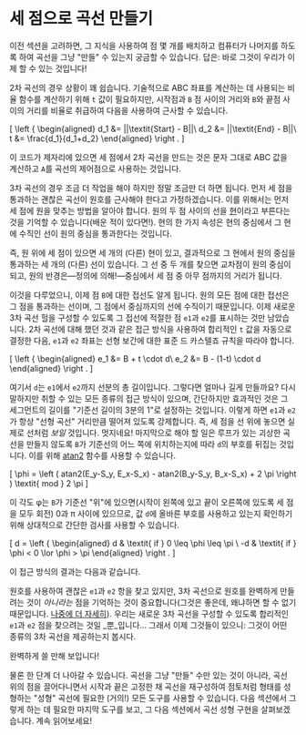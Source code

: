# 세 점으로 곡선 만들기

이전 섹션을 고려하면, 그 지식을 사용하여 점 몇 개를 배치하고 컴퓨터가 나머지를 하도록 하여 곡선을 그냥 "만들" 수 있는지 궁금할 수 있습니다. 답은: 바로 그것이 우리가 이제 할 수 있는 것입니다!

2차 곡선의 경우 상황이 꽤 쉽습니다. 기술적으로 ABC 좌표를 계산하는 데 사용되는 비율 함수를 계산하기 위해 `t` 값이 필요하지만, 시작점과 `B` 점 사이의 거리와 `B`와 끝점 사이의 거리를 비율로 취급하여 다음을 사용하여 근사할 수 있습니다.

\[
  \left \{ \begin{aligned}
    d_1 &= ||\textit{Start} - B||\\
    d_2 &= ||\textit{End} - B||\\
    t &= \frac{d_1}{d_1+d_2}
  \end{aligned} \right .
\]

이 코드가 제자리에 있으면 세 점에서 2차 곡선을 만드는 것은 문자 그대로 ABC 값을 계산하고 `A`를 곡선의 제어점으로 사용하는 것입니다.

<graphics-element title="2차 베지에 곡선 맞추기" src="./quadratic.js"></graphics-element>

3차 곡선의 경우 조금 더 작업을 해야 하지만 정말 조금만 더 하면 됩니다. 먼저 세 점을 통과하는 괜찮은 곡선이 원호를 근사해야 한다고 가정하겠습니다. 이를 위해서는 먼저 세 점에 원을 맞추는 방법을 알아야 합니다. 원의 두 점 사이의 선을 [현](https://en.wikipedia.org/wiki/Chord_%28geometry%29)이라고 부른다는 것을 기억할 수 있습니다(배운 적이 있다면!). 현의 한 가지 속성은 현의 중심에서 그 현에 수직인 선이 원의 중심을 통과한다는 것입니다.

즉, 원 위에 세 점이 있으면 세 개의 (다른) 현이 있고, 결과적으로 그 현에서 원의 중심을 통과하는 세 개의 (다른) 선이 있습니다. 그 선 중 두 개를 찾으면 교차점이 원의 중심이 되고, 원의 반경은—정의에 의해!—중심에서 세 점 중 아무 점까지의 거리가 됩니다.

<graphics-element title="세 점을 통과하는 원 찾기" src="./circle.js"></graphics-element>

이것을 다루었으니, 이제 점 `B`에 대한 접선도 알게 됩니다. 원의 모든 점에 대한 접선은 그 점을 통과하는 선이며, 그 점에서 중심까지의 선에 수직이기 때문입니다. 이제 새로운 3차 곡선 헐을 구성할 수 있도록 그 접선에 적절한 점 `e1`과 `e2`를 표시하는 것만 남았습니다. 2차 곡선에 대해 했던 것과 같은 접근 방식을 사용하여 합리적인 `t` 값을 자동으로 결정한 다음, `e1`과 `e2` 좌표는 선형 보간에 대한 표준 드 카스텔죠 규칙을 따라야 합니다.

\[
  \left \{ \begin{aligned}
    e_1 &= B + t \cdot d\\
    e_2 &= B - (1-t) \cdot d
  \end{aligned} \right .
\]

여기서 `d`는 `e1`에서 `e2`까지 선분의 총 길이입니다. 그렇다면 얼마나 길게 만들까요? 다시 말하지만 취할 수 있는 모든 종류의 접근 방식이 있으며, 간단하지만 효과적인 것은 그 세그먼트의 길이를 "기준선 길이의 3분의 1"로 설정하는 것입니다. 이렇게 하면 `e1`과 `e2`가 항상 "선형 곡선" 거리만큼 떨어져 있도록 강제합니다. 즉, 세 점을 선 위에 놓으면 실제로 선처럼 _보일_ 것입니다. 멋지네요! 마지막으로 해야 할 일은 루프가 있는 괴상한 곡선을 만들지 않도록 `B`가 기준선의 어느 쪽에 위치하는지에 따라 `d`의 부호를 뒤집는 것입니다. 이를 위해 [atan2](https://en.wikipedia.org/wiki/Atan2) 함수를 사용할 수 있습니다.

\[
  \phi = \left ( atan2(E_y-S_y, E_x-S_x) - atan2(B_y-S_y, B_x-S_x) + 2 \pi \right ) \textit{ mod } 2 \pi
\]

이 각도 φ는 `B`가 기준선 "위"에 있으면(시작이 왼쪽에 있고 끝이 오른쪽에 있도록 세 점을 모두 회전) 0과 π 사이에 있으므로, 값 `d`에 올바른 부호를 사용하고 있는지 확인하기 위해 상대적으로 간단한 검사를 사용할 수 있습니다.

\[
  d = \left \{ \begin{aligned}
     d & \textit{ if } 0 \leq \phi \leq \pi \\
    -d & \textit{ if } \phi < 0 \lor \phi > \pi
  \end{aligned} \right .
\]

이 접근 방식의 결과는 다음과 같습니다.

<graphics-element title="세 점이 주어졌을 때 3차 e₁과 e₂ 찾기" src="./circle.js" data-show-curve="true"></graphics-element>

원호를 사용하여 괜찮은 `e1`과 `e2` 항을 찾고 있지만, 3차 곡선으로 원호를 완벽하게 만들려는 것이 _아니라는_ 점을 기억하는 것이 중요합니다(그것은 좋은데, 왜냐하면 할 수 없기 때문입니다. [나중에 더 자세히](#arcapproximation)). 우리는 새로운 3차 곡선을 구성할 수 있도록 합리적인 `e1`과 `e2` 점을 찾으려는 것일 _뿐_입니다... 그래서 이제 그것들이 있으니: 그것이 어떤 종류의 3차 곡선을 제공하는지 봅시다.

<graphics-element title="3차 베지에 곡선 맞추기" src="./cubic.js"></graphics-element>

완벽하게 쓸 만해 보입니다!

물론 한 단계 더 나아갈 수 있습니다. 곡선을 그냥 "만들" 수만 있는 것이 아니라, 곡선 위의 점을 끌어다니면서 시작과 끝은 고정한 채 곡선을 재구성하여 점토처럼 형태를 성형하는 "성형" 곡선에 필요한 (거의!) 모든 도구를 사용할 수 있습니다. 다음 섹션에서 그렇게 하는 데 필요한 마지막 도구를 보고, 그 다음 섹션에서 곡선 성형 구현을 살펴보겠습니다. 계속 읽어보세요!
